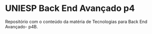 # UNIESP Back End Avançado p4

Repositório com o conteúdo da matéria de Tecnologias para Back End Avançado- p4B.


